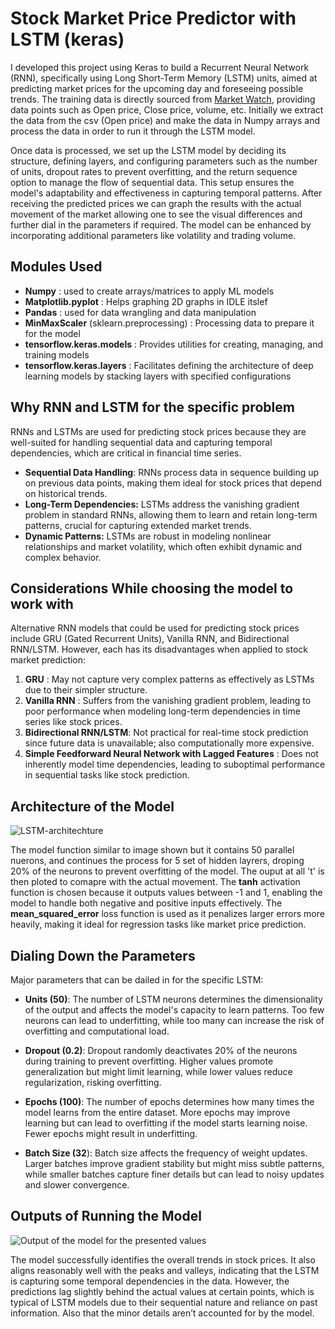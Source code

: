 # Stock Market Price Predictor with LSTM (keras)

  I developed this project using Keras to build a Recurrent Neural Network (RNN), specifically using Long Short-Term Memory (LSTM) units, aimed at predicting market prices for the upcoming day and foreseeing possible trends. The training data is directly sourced from [Market Watch](https://www.marketwatch.com/investing/index/spx/download-data), providing data points such as Open price, Close price, volume, etc. Initially we extract the data from the csv (Open price) and make the data in Numpy arrays and process the data in order to run it through the LSTM model.

  Once data is processed, we set up the LSTM model by deciding its structure, defining layers, and configuring parameters such as the number of units, dropout rates to prevent overfitting, and the return sequence option to manage the flow of sequential data. This setup ensures the model's adaptability and effectiveness in capturing temporal patterns. After receiving the predicted prices we can graph the results with the actual movement of the market allowing one to see the visual differences and further dial in the parameters if required.  The model can be enhanced by incorporating additional parameters like volatility and trading volume.



## Modules Used 

+ **Numpy** : used to create arrays/matrices to apply ML models
+ **Matplotlib.pyplot** : Helps graphing 2D graphs in IDLE itslef
+ **Pandas** : used for data wrangling and data manipulation 
+ **MinMaxScaler** (sklearn.preprocessing) : Processing data to prepare it for the model 
+ **tensorflow.keras.models** : Provides utilities for creating, managing, and training models 
+ **tensorflow.keras.layers** : Facilitates defining the architecture of deep learning models by stacking layers with specified 
 configurations




## Why RNN and LSTM for the specific problem 

RNNs and LSTMs are used for predicting stock prices because they are well-suited for handling sequential data and capturing temporal dependencies, which are critical in financial time series. 

+ **Sequential Data Handling**: RNNs process data in sequence building up on previous data points, making them ideal for stock prices that 
 depend on historical trends. 
+ **Long-Term Dependencies:** LSTMs address the vanishing gradient problem in standard RNNs, allowing them to learn and retain long-term 
 patterns, crucial for capturing extended market trends.
+ **Dynamic Patterns:** LSTMs are robust in modeling nonlinear relationships and market volatility, which often exhibit dynamic and complex behavior.



## Considerations While choosing the model to work with

Alternative RNN models that could be used for predicting stock prices include GRU (Gated Recurrent Units), Vanilla RNN, and Bidirectional RNN/LSTM. However, each has its disadvantages when applied to stock market prediction:

1. **GRU** : May not capture very complex patterns as effectively as LSTMs due to their simpler structure.
2. **Vanilla RNN** : Suffers from the vanishing gradient problem, leading to poor performance when modeling long-term dependencies in time series like stock prices.
3. **Bidirectional RNN/LSTM**: Not practical for real-time stock prediction since future data is unavailable; also computationally more expensive. 
4. **Simple Feedforward Neural Network with Lagged Features** : Does not inherently model time dependencies, leading to suboptimal performance in sequential tasks like stock prediction.

## Architecture of the Model 

![LSTM-architechture](https://github.com/user-attachments/assets/ad2ec3bc-a89c-4939-bacd-7bc2a228c4f5)

 The model function similar to image shown but it contains 50 parallel nuerons, and continues the process for 5 set of hidden layrers, 
 droping 20% of the neurons to prevent overfitting of the model. The ouput at all 't' is then ploted to comapre with the actual movement.
 The **tanh** activation function is chosen because it outputs values between -1 and 1, enabling the model to handle both negative and 
 positive inputs effectively. The **mean_squared_error** loss function is used as it penalizes larger errors more heavily, making it ideal for regression tasks like 
 market price prediction.


  
## Dialing Down the Parameters

Major parameters that can be dailed in for the specific LSTM: 

+ **Units (50)**:
 The number of LSTM neurons determines the dimensionality of the output and affects the model's capacity to learn patterns. Too few neurons 
 can lead to underfitting, while too many can increase the risk of overfitting and computational load.

+ **Dropout (0.2)**:
 Dropout randomly deactivates 20% of the neurons during training to prevent overfitting. Higher values promote generalization but might 
 limit learning, while lower values reduce regularization, risking overfitting.

+ **Epochs (100)**:
 The number of epochs determines how many times the model learns from the entire dataset. More epochs may improve learning but can lead to 
 overfitting if the model starts learning noise. Fewer epochs might result in underfitting.

+ **Batch Size (32**):
 Batch size affects the frequency of weight updates. Larger batches improve gradient stability but might miss subtle patterns, while smaller 
 batches capture finer details but can lead to noisy updates and slower convergence.



## Outputs of Running the Model

![ Output of the model for the presented values ](https://github.com/user-attachments/assets/8199d2e1-8c40-433a-9a5a-a9d802c5c0e0)


The model successfully identifies the overall trends in stock prices. It also aligns reasonably well with the peaks and valleys, indicating that the LSTM is capturing some temporal dependencies in the data.
However, the predictions lag slightly behind the actual values at certain points, which is typical of LSTM models due to their sequential nature and reliance on past information. Also that the minor details aren’t accounted for by the model.
